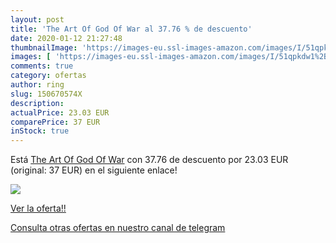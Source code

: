 ```yaml
---
layout: post
title: 'The Art Of God Of War al 37.76 % de descuento'
date: 2020-01-12 21:27:48
thumbnailImage: 'https://images-eu.ssl-images-amazon.com/images/I/51qpkdw1%2B8L._SL200_.jpg'
images: [ 'https://images-eu.ssl-images-amazon.com/images/I/51qpkdw1%2B8L._SL200_.jpg' ]
comments: true
category: ofertas
author: ring
slug: 150670574X
description:
actualPrice: 23.03 EUR
comparePrice: 37 EUR
inStock: true
---
```


Está [The Art Of God Of War](https://www.amazon.com/dp/150670574X/?tag=redken08-20) con 37.76 de descuento por 23.03 EUR (original: 37 EUR) en el siguiente enlace!

[![](https://images-eu.ssl-images-amazon.com/images/I/51qpkdw1%2B8L._SL200_.jpg)](https://www.amazon.com/dp/150670574X/?tag=redken08-20)

[Ver la oferta!!](https://www.amazon.com/dp/150670574X/?tag=redken08-20)

[Consulta otras ofertas en nuestro canal de telegram](https://t.me/s/ofertas25)
